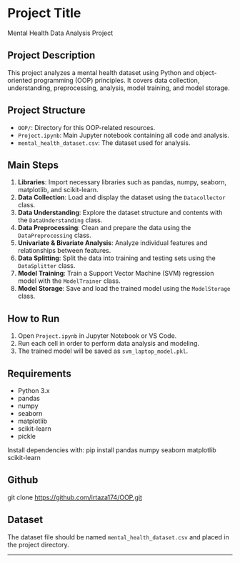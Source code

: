 # Project Title

Mental Health Data Analysis Project

## Project Description

This project analyzes a mental health dataset using Python and object-oriented programming (OOP) principles. It covers data collection, understanding, preprocessing, analysis, model training, and model storage.

## Project Structure

- `OOP/`: Directory for this OOP-related resources.
- `Project.ipynb`: Main Jupyter notebook containing all code and analysis.
- `mental_health_dataset.csv`: The dataset used for analysis.

## Main Steps

1. **Libraries**: Import necessary libraries such as pandas, numpy, seaborn, matplotlib, and scikit-learn.
2. **Data Collection**: Load and display the dataset using the `Datacollector` class.
3. **Data Understanding**: Explore the dataset structure and contents with the `DataUnderstanding` class.
4. **Data Preprocessing**: Clean and prepare the data using the `DataPreprocessing` class.
5. **Univariate & Bivariate Analysis**: Analyze individual features and relationships between features.
6. **Data Splitting**: Split the data into training and testing sets using the `DataSplitter` class.
7. **Model Training**: Train a Support Vector Machine (SVM) regression model with the `ModelTrainer` class.
8. **Model Storage**: Save and load the trained model using the `ModelStorage` class.

## How to Run

1. Open `Project.ipynb` in Jupyter Notebook or VS Code.
2. Run each cell in order to perform data analysis and modeling.
3. The trained model will be saved as `svm_laptop_model.pkl`.

## Requirements

- Python 3.x
- pandas
- numpy
- seaborn
- matplotlib
- scikit-learn
- pickle

Install dependencies with:
pip install pandas numpy seaborn matplotlib scikit-learn

## Github

git clone https://github.com/irtaza174/OOP.git

## Dataset

The dataset file should be named `mental_health_dataset.csv` and placed in the project directory.

---
